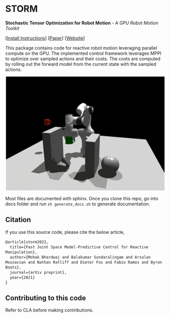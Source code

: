 # STORM
**Stochastic Tensor Optimization for Robot Motion** - *A GPU Robot Motion Toolkit*

[[Install Instructions](install_instructions.md)] [[Paper](https://arxiv.org/abs/2104.13542)] [[Website](https://sites.google.com/view/manipulation-mppi/home)]

This package contains code for reactive robot motion leveraging parallel compute on the GPU. The implemented control framework leverages MPPI to optimize over sampled actions and their costs. The costs are computed by rolling out the forward model from the current state with the sampled actions.

<p align="center">
  <img width="500" src="docs/images/coll_demo.gif">
</p>

Most files are documented with sphinx. Once you clone this repo, go into docs folder and run `sh generate_docs.sh` to generate documentation.


## Citation
If you use this source code, please cite the below article,

```
@article{storm2021,
  title={Fast Joint Space Model-Predictive Control for Reactive Manipulation},
  author={Mohak Bhardwaj and Balakumar Sundaralingam and Arsalan Mousavian and Nathan Ratliff and Dieter Fox and Fabio Ramos and Byron Boots},
  journal={arXiv preprint},
  year={2021}
}
```

## Contributing to this code
Refer to CLA before making contributions.
